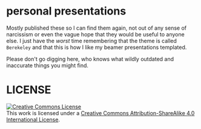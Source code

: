 # personal presentations

Mostly published these so I can find them again, not out of any sense of
narcissism or even the vague hope that they would be useful to anyone else. I
just have the *worst* time remembering that the theme is called `Berekeley` and
that this is how I like my beamer presentations templated.

Please don't go digging here, who knows what wildly outdated and inaccurate
things you might find.

# LICENSE

<a rel="license" href="http://creativecommons.org/licenses/by-sa/4.0/"><img alt="Creative Commons License" style="border-width:0" src="https://i.creativecommons.org/l/by-sa/4.0/88x31.png" /></a><br />This work is licensed under a <a rel="license" href="http://creativecommons.org/licenses/by-sa/4.0/">Creative Commons Attribution-ShareAlike 4.0 International License</a>.
